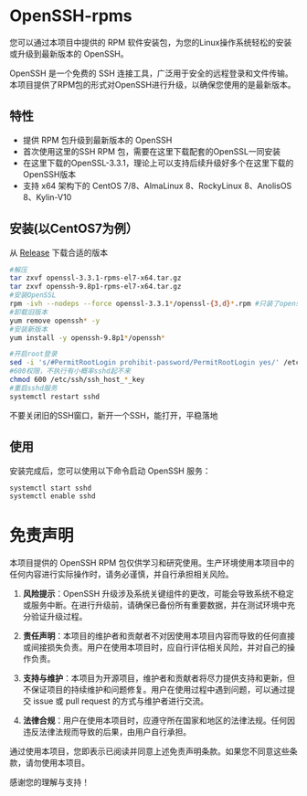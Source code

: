 # OpenSSH-rpms

您可以通过本项目中提供的 RPM 软件安装包，为您的Linux操作系统轻松的安装或升级到最新版本的 OpenSSH。

OpenSSH 是一个免费的 SSH 连接工具，广泛用于安全的远程登录和文件传输。本项目提供了RPM包的形式对OpenSSH进行升级，以确保您使用的是最新版本。

## 特性

- 提供 RPM 包升级到最新版本的 OpenSSH
- 首次使用这里的SSH RPM 包，需要在这里下载配套的OpenSSL一同安装
- 在这里下载的OpenSSL-3.3.1，理论上可以支持后续升级好多个在这里下载的OpenSSH版本
- 支持 x64 架构下的 CentOS 7/8、AlmaLinux 8、RockyLinux 8、AnolisOS 8、Kylin-V10

## 安装(以CentOS7为例）

 从 [Release](https://github.com/Nugent1a/OpenSSH-rpms/releases) 下载合适的版本

```bash
#解压
tar zxvf openssl-3.3.1-rpms-el7-x64.tar.gz
tar zxvf openssh-9.8p1-rpms-el7-x64.tar.gz
#安装OpenSSL
rpm -ivh --nodeps --force openssl-3.3.1*/openssl-{3,d}*.rpm #只装了openssl和openssl-devel，libs自己看着来，悠着点
#卸载旧版本
yum remove openssh* -y
#安装新版本
yum install -y openssh-9.8p1*/openssh*
```

```bash
#开启root登录
sed -i 's/#PermitRootLogin prohibit-password/PermitRootLogin yes/' /etc/ssh/sshd_config
#600权限，不执行有小概率sshd起不来
chmod 600 /etc/ssh/ssh_host_*_key
#重启sshd服务
systemctl restart sshd
```

不要关闭旧的SSH窗口，新开一个SSH，能打开，平稳落地


## 使用

安装完成后，您可以使用以下命令启动 OpenSSH 服务：
```bash
systemctl start sshd
systemctl enable sshd
```

# 免责声明

本项目提供的 OpenSSH RPM 包仅供学习和研究使用。生产环境使用本项目中的任何内容进行实际操作时，请务必谨慎，并自行承担相关风险。

1. **风险提示**：OpenSSH 升级涉及系统关键组件的更改，可能会导致系统不稳定或服务中断。在进行升级前，请确保已备份所有重要数据，并在测试环境中充分验证升级过程。

2. **责任声明**：本项目的维护者和贡献者不对因使用本项目内容而导致的任何直接或间接损失负责。用户在使用本项目时，应自行评估相关风险，并对自己的操作负责。

3. **支持与维护**：本项目为开源项目，维护者和贡献者将尽力提供支持和更新，但不保证项目的持续维护和问题修复。用户在使用过程中遇到问题，可以通过提交 issue 或 pull request 的方式与维护者进行交流。

4. **法律合规**：用户在使用本项目时，应遵守所在国家和地区的法律法规。任何因违反法律法规而导致的后果，由用户自行承担。

通过使用本项目，您即表示已阅读并同意上述免责声明条款。如果您不同意这些条款，请勿使用本项目。

感谢您的理解与支持！

